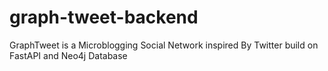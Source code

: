 # graph-tweet-backend
GraphTweet is a Microblogging Social Network inspired By Twitter build on FastAPI and Neo4j Database
